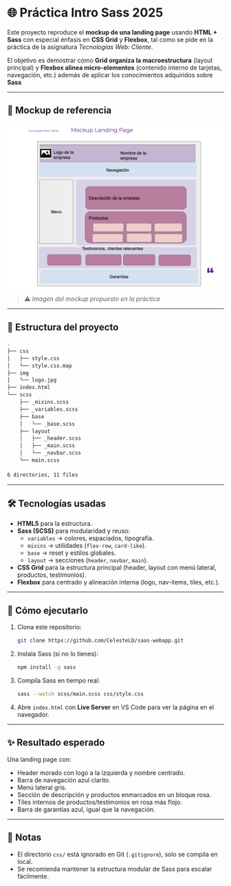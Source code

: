 # 🌐 Práctica Intro Sass 2025

Este proyecto reproduce el **mockup de una landing page** usando **HTML + Sass** con especial énfasis en **CSS Grid** y **Flexbox**, tal como se pide en la práctica de la asignatura *Tecnologías Web: Cliente*.  

El objetivo es demostrar cómo **Grid organiza la macroestructura** (layout principal) y **Flexbox alinea micro-elementos** (contenido interno de tarjetas, navegación, etc.) además de aplicar los conocimientos adquiridos sobre **Sass**

---

## 📸 Mockup de referencia

![Mockup Landing Page](img/mockup.png)

> ⚠️ *Imagen del mockup propuesto en la práctica*

---

## 📂 Estructura del proyecto

```bash
.
├── css
│   ├── style.css
│   └── style.css.map
├── img
│   └── logo.jpg
├── index.html
└── scss
    ├── _mixins.scss
    ├── _variables.scss
    ├── base
    │   └── _base.scss
    ├── layout
    │   ├── _header.scss
    │   ├── _main.scss
    │   └── _navbar.scss
    └── main.scss

6 directories, 11 files
```

---

## 🛠️ Tecnologías usadas

- **HTML5** para la estructura.  
- **Sass (SCSS)** para modularidad y reuso:  
  - `variables` → colores, espaciados, tipografía.  
  - `mixins` → utilidades (`flex-row`, `card-like`).  
  - `base` → reset y estilos globales.  
  - `layout` → secciones (`header`, `navbar`, `main`).  
- **CSS Grid** para la estructura principal (header, layout con menú lateral, productos, testimonios).  
- **Flexbox** para centrado y alineación interna (logo, nav-items, tiles, etc.).

---

## 🚀 Cómo ejecutarlo

1. Clona este repositorio:
   ```bash
   git clone https://github.com/CelesteLD/saas-webapp.git
   ```

2. Instala Sass (si no lo tienes):
   ```bash
   npm install -g sass
   ```

3. Compila Sass en tiempo real:
   ```bash
   sass --watch scss/main.scss css/style.css
   ```

4. Abre `index.html` con **Live Server** en VS Code para ver la página en el navegador.

---

## ✨ Resultado esperado

Una landing page con:  
- Header morado con logo a la izquierda y nombre centrado.  
- Barra de navegación azul clarito.  
- Menú lateral gris.  
- Sección de descripción y productos enmarcados en un bloque rosa.  
- Tiles internos de productos/testimonios en rosa más flojo.  
- Barra de garantías azul, igual que la navegación.  

---

## 📑 Notas

- El directorio `css/` está ignorado en Git (`.gitignore`), solo se compila en local.  
- Se recomienda mantener la estructura modular de Sass para escalar fácilmente.  
